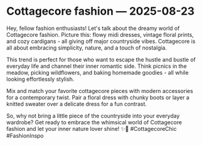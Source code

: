 # Cottagecore fashion — 2025-08-23

Hey, fellow fashion enthusiasts! Let's talk about the dreamy world of Cottagecore fashion. Picture this: flowy midi dresses, vintage floral prints, and cozy cardigans - all giving off major countryside vibes. Cottagecore is all about embracing simplicity, nature, and a touch of nostalgia.

This trend is perfect for those who want to escape the hustle and bustle of everyday life and channel their inner romantic side. Think picnics in the meadow, picking wildflowers, and baking homemade goodies - all while looking effortlessly stylish.

Mix and match your favorite cottagecore pieces with modern accessories for a contemporary twist. Pair a floral dress with chunky boots or layer a knitted sweater over a delicate dress for a fun contrast.

So, why not bring a little piece of the countryside into your everyday wardrobe? Get ready to embrace the whimsical world of Cottagecore fashion and let your inner nature lover shine! ✨🌿 #CottagecoreChic #FashionInspo